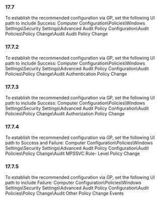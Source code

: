 
### 17.7  
To establish the recommended configuration via GP, set the following UI path to include 
Success: 
Computer Configuration\Policies\Windows Settings\Security Settings\Advanced 
Audit Policy Configuration\Audit Policies\Policy Change\Audit Audit Policy 
Change 

### 17.7.2  
To establish the recommended configuration via GP, set the following UI path to include 
Success: 
Computer Configuration\Policies\Windows Settings\Security Settings\Advanced 
Audit Policy Configuration\Audit Policies\Policy Change\Audit Authentication 
Policy Change 

### 17.7.3  
To establish the recommended configuration via GP, set the following UI path to include 
Success: 
Computer Configuration\Policies\Windows Settings\Security Settings\Advanced 
Audit Policy Configuration\Audit Policies\Policy Change\Audit Authorization 
Policy Change 

### 17.7.4  
To establish the recommended configuration via GP, set the following UI path to Success 
and Failure: 
Computer Configuration\Policies\Windows Settings\Security Settings\Advanced 
Audit Policy Configuration\Audit Policies\Policy Change\Audit MPSSVC Rule-
Level Policy Change 

### 17.7.5  
To establish the recommended configuration via GP, set the following UI path to include 
Failure: 
Computer Configuration\Policies\Windows Settings\Security Settings\Advanced 
Audit Policy Configuration\Audit Policies\Policy Change\Audit Other Policy 
Change Events 
